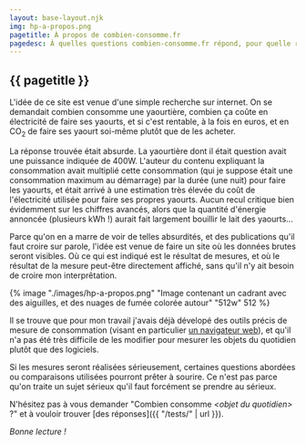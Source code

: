 ```yaml
---
layout: base-layout.njk
img: hp-a-propos.png
pagetitle: À propos de combien-consomme.fr
pagedesc: À quelles questions combien-consomme.fr répond, pour quelle raison il a été créé, dans quel esprit.
---
```


<article>

# {{ pagetitle }}

<div id="Introduction">
<div>

L'idée de ce site est venue d'une simple recherche sur internet. On se demandait combien consomme une yaourtière, combien ça coûte en électricité de faire ses yaourts, et si c'est rentable, à la fois en euros, et en CO<sub>2</sub> de faire ses yaourt soi-même plutôt que de les acheter.

La réponse trouvée était absurde. La yaourtière dont il était question avait une puissance indiquée de 400W. L'auteur du contenu expliquant la consommation avait multiplié cette consommation (qui je suppose était une consommation maximum au démarrage) par la durée (une nuit) pour faire les yaourts, et était arrivé à une estimation très élevée du coût de l'électricité utilisée pour faire ses propres yaourts. Aucun recul critique bien évidemment sur les chiffres avancés, alors que la quantité d'énergie annoncée (plusieurs kWh !) aurait fait largement bouillir le lait des yaourts...

Parce qu'on en a marre de voir de telles absurdités, et des publications qu'il faut croire sur parole, l'idée est venue de faire un site où les données brutes seront visibles. Où ce qui est indiqué est le résultat de mesures, et où le résultat de la mesure peut-être directement affiché, sans qu'il n'y ait besoin de croire mon interprêtation.
</div>
{% image "./images/hp-a-propos.png" "Image contenant un cadrant avec des aiguilles, et des nuages de fumée colorée autour" "512w" 512 %}
</div>

Il se trouve que pour mon travail j'avais déjà dévelopé des outils précis de mesure de consommation (visant en particulier [un navigateur web](https://www.mozilla.org/fr/firefox/new/)), et qu'il n'a pas été très difficile de les modifier pour mesurer les objets du quotidien plutôt que des logiciels.

Si les mesures seront réalisées sérieusement, certaines questions abordées ou comparaisons utilisées pourront prêter à sourire. Ce n'est pas parce qu'on traite un sujet sérieux qu'il faut forcément se prendre au sérieux.

N'hésitez pas à vous demander "Combien consomme *&lt;objet du quotidien>* ?" et à vouloir trouver [des réponses]({{ "/tests/" | url }}).

*Bonne lecture !*
</article>
